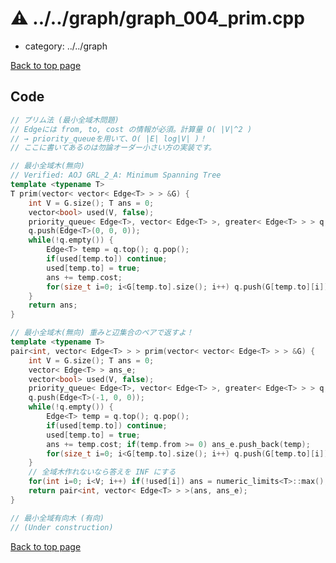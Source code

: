 <!-- mathjax config similar to math.stackexchange -->
<script type="text/javascript" async
  src="https://cdnjs.cloudflare.com/ajax/libs/mathjax/2.7.5/MathJax.js?config=TeX-MML-AM_CHTML">
</script>
<script type="text/x-mathjax-config">
  MathJax.Hub.Config({
    TeX: { equationNumbers: { autoNumber: "AMS" }},
    tex2jax: {
      inlineMath: [ ['$','$'] ],
      processEscapes: true
    },
    "HTML-CSS": { matchFontHeight: false },
    displayAlign: "left",
    displayIndent: "2em"
  });
</script>

<script type="text/javascript" src="https://cdnjs.cloudflare.com/ajax/libs/jquery/3.4.1/jquery.min.js"></script>
<script type="text/javascript" src="../../assets/js/balloons.js"></script>
<script type="text/javascript" src="../../assets/js/copy-button.js"></script>
<link rel="stylesheet" href="../../assets/css/copy-button.css" />


# :warning: ../../graph/graph_004_prim.cpp
* category: ../../graph


[Back to top page](../../index.html)



## Code
```cpp
// プリム法 (最小全域木問題)
// Edgeには from, to, cost の情報が必須。計算量 O( |V|^2 )
// → priority_queueを用いて、O( |E| log|V| )！
// ここに書いてあるのは勿論オーダー小さい方の実装です。

// 最小全域木(無向)
// Verified: AOJ GRL_2_A: Minimum Spanning Tree
template <typename T>
T prim(vector< vector< Edge<T> > > &G) {
    int V = G.size(); T ans = 0;
    vector<bool> used(V, false);
    priority_queue< Edge<T>, vector< Edge<T> >, greater< Edge<T> > > q;
    q.push(Edge<T>(0, 0, 0));
    while(!q.empty()) {
        Edge<T> temp = q.top(); q.pop();
        if(used[temp.to]) continue;
        used[temp.to] = true;
        ans += temp.cost;
        for(size_t i=0; i<G[temp.to].size(); i++) q.push(G[temp.to][i]);
    }
    return ans;
}

// 最小全域木(無向) 重みと辺集合のペアで返すよ！
template <typename T>
pair<int, vector< Edge<T> > > prim(vector< vector< Edge<T> > > &G) {
    int V = G.size(); T ans = 0;
    vector< Edge<T> > ans_e;
    vector<bool> used(V, false);
    priority_queue< Edge<T>, vector< Edge<T> >, greater< Edge<T> > > q;
    q.push(Edge<T>(-1, 0, 0));
    while(!q.empty()) {
        Edge<T> temp = q.top(); q.pop();
        if(used[temp.to]) continue;
        used[temp.to] = true;
        ans += temp.cost; if(temp.from >= 0) ans_e.push_back(temp);
        for(size_t i=0; i<G[temp.to].size(); i++) q.push(G[temp.to][i]);
    }
    // 全域木作れないなら答えを INF にする
    for(int i=0; i<V; i++) if(!used[i]) ans = numeric_limits<T>::max();
    return pair<int, vector< Edge<T> > >(ans, ans_e);
}

// 最小全域有向木 (有向)
// (Under construction)

```

[Back to top page](../../index.html)

